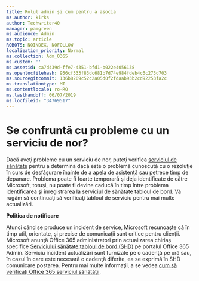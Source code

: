 ```yaml
---
title: Rolul admin şi cum pentru a asocia
ms.author: kirks
author: Techwriter40
manager: pamgreen
ms.audience: Admin
ms.topic: article
ROBOTS: NOINDEX, NOFOLLOW
localization_priority: Normal
ms.collection: Adm_O365
ms.custom: ''
ms.assetid: ca7d439d-ffe7-4351-bfd1-b022e4056138
ms.openlocfilehash: 956cf333f83dc681b7d74e984fdeb4c6c273d703
ms.sourcegitcommit: 136b8209c52c2a05d0f2fdaab93b2cd92253fa2c
ms.translationtype: MT
ms.contentlocale: ro-RO
ms.lasthandoff: 06/07/2019
ms.locfileid: "34769517"
---
```

# <a name="experiencing-problems-with-a-cloud-service"></a>Se confruntă cu probleme cu un serviciu de nor?

Dacă aveţi probleme cu un serviciu de nor, puteţi verifica [serviciul de sănătate](https://admin.microsoft.com/AdminPortal/Home#/servicehealth) pentru a determina dacă este o problemă cunoscută cu o rezoluţie în curs de desfăşurare înainte de a apela de asistenţă sau petrece timp de depanare. Problema poate fi foarte temporară şi deja identificate de către Microsoft, totuşi, nu poate fi devine caducă în timp între problema identificarea şi înregistrarea la serviciul de sănătate tabloul de bord. Vă rugăm să continuaţi să verificaţi tabloul de serviciu pentru mai multe actualizări.

**Politica de notificare**

Atunci când se produce un incident de service, Microsoft recunoaşte că în timp util, orientate, şi precise de comunicaţii sunt critice pentru clienţii. Microsoft anunţă Office 365 administratori prin actualizarea chiriaş specifice [Serviciului sănătate tabloul de bord (SHD)](https://admin.microsoft.com/AdminPortal/Home#/servicehealth) pe portalul Office 365 Admin. Serviciu incident actualizări sunt furnizate pe o cadenţă pe oră sau, în cazul în care este necesară o cadenţă diferite, ea se exprimă în SHD comunicare postarea. Pentru mai multe informaţii, a se vedea [cum să verificaţi Office 365 serviciul sănătăţii](https://docs.microsoft.com/office365/enterprise/view-service-health).

